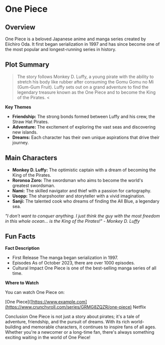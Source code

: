 # One Piece
## Overview

One Piece is a beloved Japanese anime and manga series created by Eiichiro Oda. It first began serialization in 1997 and has since become one of the most popular and longest-running series in history.

## Plot Summary

> The story follows Monkey D. Luffy, a young pirate with the ability to stretch his body like rubber after consuming the Gomu Gomu no Mi (Gum-Gum Fruit). Luffy sets out on a grand adventure to find the legendary treasure known as the One Piece and to become the King of the Pirates. <

**Key Themes**

- **Friendship:** The strong bonds formed between Luffy and his crew, the Straw Hat Pirates.
- **Adventure:** The excitement of exploring the vast seas and discovering new islands.
- **Dreams:** Each character has their own unique aspirations that drive their journey.

## Main Characters
  
- **Monkey D. Luffy:** The optimistic captain with a dream of becoming the King of the Pirates.
- **Roronoa Zoro:** The swordsman who aims to become the world's greatest swordsman.
- **Nami:** The skilled navigator and thief with a passion for cartography.
- **Usopp:** The sharpshooter and storyteller with a vivid imagination.
- **Sanji:** The talented cook who dreams of finding the All Blue, a legendary sea.

*"I don’t want to conquer anything. I just think the guy with the most freedom in this whole ocean... is the King of the Pirates!" - Monkey D. Luffy*

## Fun Facts

**Fact	Description**

- First Release	The manga began serialization in 1997.
- Episodes	As of October 2023, there are over 1000 episodes.
- Cultural Impact	One Piece is one of the best-selling manga series of all time.
  
**Where to Watch**

You can watch One Piece on:

[One Piece]([https://www.example.com](https://www.crunchyroll.com/series/GRMG8ZQZR/one-piece)
Netflix

Conclusion
One Piece is not just a story about pirates; it's a tale of adventure, friendship, and the pursuit of dreams. With its rich world-building and memorable characters, it continues to inspire fans of all ages. Whether you're a newcomer or a long-time fan, there's always something exciting waiting in the world of One Piece!
